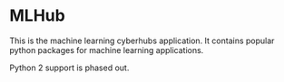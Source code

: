 # MLHub

This is the machine learning cyberhubs application. It contains popular python packages for machine learning applications. 

Python 2 support is phased out.
